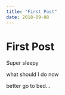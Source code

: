 ```yaml
---
title: "First Post"
date: 2018-09-08
---
```


# First Post

Super sleepy

what should I do now

better go to bed...
